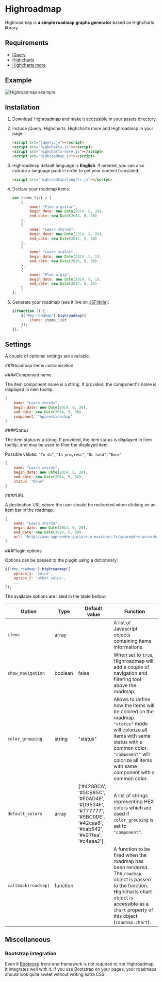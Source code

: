 Highroadmap
===========

Highroadmap is **a simple roadmap graphs generator** based on Highcharts library.

Requirements
------------

* [jQuery](http://jquery.com/)
* [Highcharts](http://www.highcharts.com/)
* [Highcharts more](http://code.highcharts.com/)

Example
-------
![Highroadmap example](http://img15.hostingpics.net/pics/974375highmaps.png "Highroadmap")

Installation
------------

1. Download Highroadmap and make it accessible in your assets directory.

2. Include jQuery, Highcharts, Highcharts more and Highroadmap in your page:

	```html
	<script src="jquery.js"></script>
	<script src="highcharts.js"></script>
	<script src="highcharts-more.js"></script>	
	<script src="highroadmap.js"></script>
	```

3. Highroadmap default language is **English**. If needed, you can also include a language pack in order to get your content translated:

	```html
	<script src="highroadmap/lang/fr.js"></script>
	```

4. Declare your roadmap items:

	```javascript
	var items_list = [
	    {
	        name: "Find a guitar",
	        begin_date: new Date(2014, 0, 10),
	        end_date: new Date(2014, 0, 20)
	    },
	    {
	        name: "Learn chords",
	        begin_date: new Date(2014, 0, 20),
	        end_date: new Date(2014, 5, 30)
	    },
	    {
	        name: "Learn scales",
	        begin_date: new Date(2014, 3, 1),
	        end_date: new Date(2014, 6, 30)
	    },
	    {
	        name: "Plan a gig",
	        begin_date: new Date(2014, 6, 1),
	        end_date: new Date(2014, 6, 15)
	    }
	];
	```

5. Generate your roadmap (see it live on [JSFiddle](http://jsfiddle.net/8htku3d4/)):

	```javascript
	$(function () {
	    $('#my-roadmap').highroadmap({
	        items: items_list
	    });	
	});
	```

Settings
--------

A couple of optional settings are available.

###Roadmap items customization

####Component name

The item component name is a string. If provided, the component's name is displayed in item tooltip.

```javascript
{
    name: "Learn chords",
    begin_date: new Date(2014, 0, 20),
    end_date: new Date(2014, 5, 30),
    component: "Apprenticeship"
}
```
####Status

The item status is a string. If provided, the item status is displayed in item tooltip, and may be used to filter the displayed item.

Possible values: `"To do"`, `"In progress"`, `"On hold"`, `"Done"`

```javascript
{
    name: "Learn chords",
    begin_date: new Date(2014, 0, 20),
    end_date: new Date(2014, 5, 30),
    status: "Done"
}
```
####URL

A destination URL where the user should be redirected when clicking on an item bar in the roadmap.

```javascript
{
    name: "Learn chords",
    begin_date: new Date(2014, 0, 20),
    end_date: new Date(2014, 5, 30),
    url: "http://www.apprendre-guitare.e-musicien.fr/apprendre-accords.html"
}
```

###Plugin options

Options can be passed to the plugin using a dictionnary:

```javascript
$('#my_roadmap').highroadmap({
	option_1: 'value',
	option_2: 'other value',
	...
});
```

The available options are listed in the table bellow:

| Option        | Type           | Default value  | Function |
| ------------- |----------------|----------------|----------|
| `items` | array |  | A list of Javascript objects containing items informations. |
| `show_navigation` | boolean | false | When set to `true`, Highroadmap will add a couple of navigation and filtering tool above the roadmap. |
| `color_grouping` | string | "status" | Allows to define how the items will be colored on the roadmap. `"status"` mode will colorize all items with same status with a common color. `"component"` will colorize all items with same component with a common color. |
| `default_colors` | array | ['#428BCA', '#5CB85C', '#F0AD4E', '#D9534F', '#777777', '#5BC0DE', '#42caa8', '#cab542', '#e97fea', '#c4eaa2'] | A list of strings representing HEX colors which are used if `color_grouping` is set to `"component"`. |
| `callback(roadmap)` | function |  | A function to be fired when the roadmap has been rendered. The `roadmap` object is passed to the function. Highcharts chart object is accessible as a `chart` property of this object (`roadmap.chart`). |




Miscellaneous
-------------

### Bootstrap integration

Even if [Bootstrap](http://getbootstrap.com/) front-end framework is not required to run Highroadmap, it integrates well with it. If you use Bootstrap on your pages, your roadmaps should look quite sweet without writing extra CSS.
